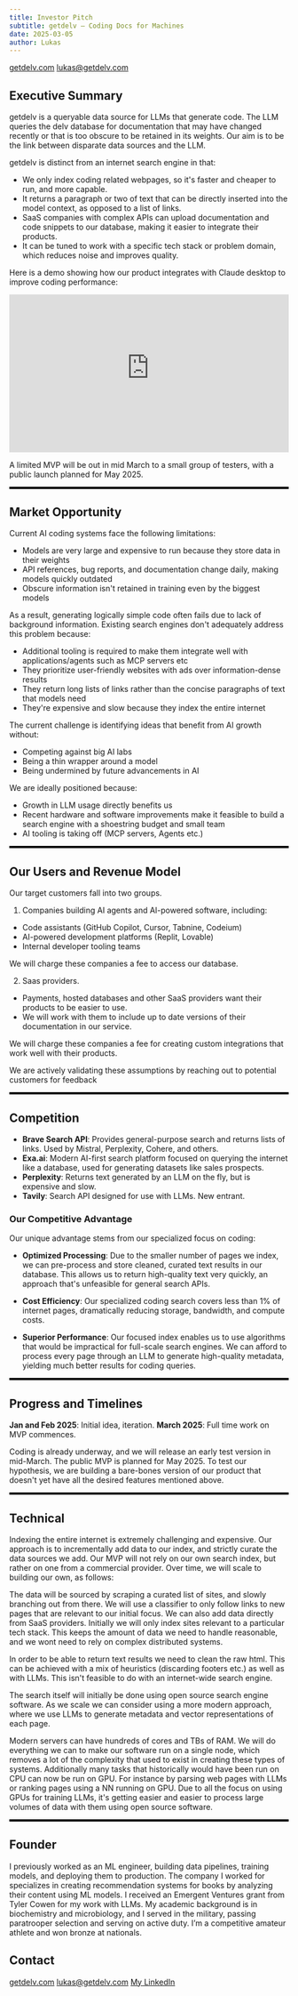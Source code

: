 ```yaml
---
title: Investor Pitch
subtitle: getdelv — Coding Docs for Machines
date: 2025-03-05 
author: Lukas
---
```



[getdelv.com](https://getdelv.com) 
[lukas@getdelv.com](mailto:lukas@getdelv.com)

## Executive Summary
getdelv is a queryable data source for LLMs that generate code. The LLM queries the delv database for documentation that may have changed recently or that is too obscure to be retained in its weights. Our aim is to be the link between disparate data sources and the LLM.

getdelv is distinct from an internet search engine in that:
-  We only index coding related webpages, so it's faster and cheaper to run, and more capable.
- It returns a paragraph or two of text that can be directly inserted into the model context, as opposed to a list of links.
- SaaS companies with complex APIs can upload documentation and code snippets to our database, making it easier to integrate their products.
- It can be tuned to work with a specific tech stack or problem domain, which reduces noise and improves quality.

Here is a demo showing how our product integrates with Claude desktop to improve coding performance:
<!-- Responsive video container -->
<div style="position: relative; width: 100%; height: 0; padding-bottom: 56.25%;">
  <!-- YouTube embed -->
  <iframe
    src="https://www.youtube-nocookie.com/embed/2E3lmYhaqb0?vq=hd1080p"
    title="YouTube video player"
    frameborder="0"
    allow="accelerometer; autoplay; clipboard-write; encrypted-media; gyroscope; picture-in-picture; web-share"
    referrerpolicy="strict-origin-when-cross-origin"
    allowfullscreen
    style="position: absolute; top: 0; left: 0; width: 100%; height: 100%;">
  </iframe>
</div>

A limited MVP will be out in mid March to a small group of testers, with a public launch planned for May 2025.

<hr style="height: 4px; background-color: black; border: none;">

## Market Opportunity
Current AI coding systems face the following limitations:
- Models are very large and expensive to run because they store data in their weights
- API references, bug reports, and documentation change daily, making models quickly outdated
- Obscure information isn't retained in training even by the biggest models

As a result, generating logically simple code often fails due to lack of background information. Existing search engines don't adequately address this problem because:
- Additional tooling is required to make them integrate well with applications/agents such as MCP servers etc
- They prioritize user-friendly websites with ads over information-dense results
- They return long lists of links rather than the concise paragraphs of text that models need
- They're expensive and slow because they index the entire internet

The current challenge is identifying ideas that benefit from AI growth without:
- Competing against big AI labs
- Being a thin wrapper around a model
- Being undermined by future advancements in AI

We are ideally positioned because:
- Growth in LLM usage directly benefits us
- Recent hardware and software improvements make it feasible to build a search engine with a shoestring budget and small team
- AI tooling is taking off (MCP servers, Agents etc.)

<hr style="height: 4px; background-color: black; border: none;">

## Our Users and Revenue Model

Our target customers fall into two groups. 
1) Companies building AI agents and AI-powered software, including:
- Code assistants (GitHub Copilot, Cursor, Tabnine, Codeium)
- AI-powered development platforms (Replit, Lovable)
- Internal developer tooling teams

We will charge these companies a fee to access our database.

2) Saas providers.
- Payments, hosted databases and other SaaS providers want their products to be easier to use.
- We will work with them to include up to date versions of their documentation in our service.

We will charge these companies a fee for creating custom integrations that work well with their products.

We are actively validating these assumptions by reaching out to potential customers for feedback


<hr style="height: 4px; background-color: black; border: none;">

## Competition
- **Brave Search API**: Provides general-purpose search and returns lists of links. Used by Mistral, Perplexity, Cohere, and others.
- **Exa.ai**: Modern AI-first search platform focused on querying the internet like a database, used for generating datasets like sales prospects.
- **Perplexity**: Returns text generated by an LLM on the fly, but is expensive and slow.
- **Tavily**: Search API designed for use with LLMs. New entrant.

### Our Competitive Advantage
Our unique advantage stems from our specialized focus on coding:

- **Optimized Processing**: Due to the smaller number of pages we index, we can pre-process and store cleaned, curated text results in our database. This allows us to return high-quality text very quickly, an approach that's unfeasible for general search APIs.

- **Cost Efficiency**: Our specialized coding search covers less than 1% of internet pages, dramatically reducing storage, bandwidth, and compute costs.

- **Superior Performance**: Our focused index enables us to use algorithms that would be impractical for full-scale search engines. We can afford to process every page through an LLM to generate high-quality metadata, yielding much better results for coding queries.

<hr style="height: 4px; background-color: black; border: none;">

## Progress and Timelines
**Jan and Feb 2025**: Initial idea, iteration. 
**March 2025**: Full time work on MVP commences.

Coding is already underway, and we will release an early test version in mid-March. The public MVP is planned for May 2025. To test our hypothesis, we are building a bare-bones version of our product that doesn't yet have all the desired features mentioned above.

<hr style="height: 4px; background-color: black; border: none;">

## Technical

Indexing the entire internet is extremely challenging and expensive. Our approach is to incrementally add data to our index, and strictly curate the data sources we add. Our MVP will not rely on our own search index, but rather on one from a commercial provider. Over time, we will scale to building our own, as follows:

The data will be sourced by scraping a curated list of sites, and slowly branching out from there. We will use a classifier to only follow links to new pages that are relevant to our initial focus. We can also add data directly from SaaS providers. Initially we will only index sites relevant to a particular tech stack. This keeps the amount of data we need to handle reasonable, and we wont need to rely on complex distributed systems.

In order to be able to return text results we need to clean the raw html. This can be achieved with a mix of heuristics (discarding footers etc.) as well as with LLMs. This isn't feasible to do with an internet-wide search engine.

The search itself will initially be done using open source search engine software. As we scale we can consider using a more modern approach, where we use LLMs to generate metadata and vector representations of each page.

Modern servers can have hundreds of cores and TBs of RAM. We will do everything we can to make our software run on a single node, which removes a lot of the complexity that used to exist in creating these types of systems. Additionally many tasks that historically would have been run on CPU can now be run on GPU. For instance by parsing web pages with LLMs or ranking pages using a NN running on GPU. Due to all the focus on using GPUs for training LLMs, it's getting easier and easier to process large volumes of data with them using open source software.

<hr style="height: 4px; background-color: black; border: none;">

## Founder

I previously worked as an ML engineer, building data pipelines, training models, and deploying them to production. The company I worked for specializes in creating recommendation systems for books by analyzing their content using ML models. I received an Emergent Ventures grant from Tyler Cowen for my work with LLMs. My academic background is in biochemistry and microbiology, and I served in the military, passing paratrooper selection and serving on active duty. I’m a competitive amateur athlete and won bronze at nationals.

## Contact
[getdelv.com](https://getdelv.com)
[lukas@getdelv.com](mailto:lukas@getdelv.com)
[My LinkedIn](https://www.linkedin.com/in/lukas-bogacz/)